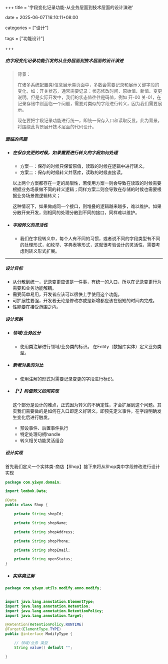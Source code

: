 +++
title = '字段变化记录功能-从业务层面到技术层面的设计演进'

date = 2025-06-07T16:10:11+08:00

categories = ["设计"]

tags = ["功能设计"]

+++



##### 由字段变化记录功能引发的从业务层面到技术层面的设计演进



> 背景：
>
> 在诸多系统配置类/信息展示类页面中，多数会需要记录和展示关键字段的变化，如：开关状态，通常需要记录：状态修改时间、原始值、新值、变更说明。但是实际开发中，我们的状态值往往是码值，例如 开-00 关-01，在记录存储中则面临一个问题，需要对类似的字段进行转义，因为我们需要展示。
>
> 现在要把字段记录功能进行统一，即统一保存入口和读取反显。此为背景，将围绕此背景展开技术层面的代码设计。





##### 面临的问题

- ##### 在保存变更的时候，如果需要进行转义的字段如何处理

  - 方案一：保存的时候只保留原值，读取的时候在逻辑中进行转义。
  - 方案二：保存的时候转义并落库，读取的时候直接读。

  以上两个方案都存在一定的局限性，若使用方案一则会导致在读取的时候需要根据业务场景做不同的转义逻辑；同样方案二则会导致在存储的时候也需要根据业务场景做逻辑转义；

  这种情况下，如果做成同一个接口，则堆叠的逻辑越来越多，难以维护。如果分散开来开发，则相同的处理分散到不同的接口，同样难以维护。

- ##### 字段转义的灵活性

  - 我们在字段转义中，每个人有不同的习惯，或者说不同的字段类型有不同的处理形式，如枚举、字典表等形式，这就很考验设计的灵活性，需要考虑到转义形式扩展。




---



##### 设计目标

- 从分散到统一，记录变更应该是一件事，有统一的入口，所以在记录变更行为需要和业务功能解耦。
- 需要简单易用，开发者应该可以很快上手使用这个功能。
- 可扩展性要强，开发者无论是修改亦或是新增都应该在很短的时间内完成。
- 性能要在接受范围之内。



##### 设计思路

- ##### 领域/业务区分

  - 使用类注解进行领域/业务类的标识。 在Entity（数据库实体）定义业务类型。

- ##### 新老对象的对比

  - 使用注解的形式对需要记录变更的字段进行标识。
  
- ##### 【*】码值转义如何实现

  这个部分是设计的难点，正式因为转义的不确定性，才会扩展到这个问题。其实我们需要做的是如何在入口即定义好转义，即预先定义事件，在字段明确发生变化后进行触发。
  
  - 预设事件、后置事件执行
  - 特定处理句柄handle
  - 转义相关功能灵活组合                                                                                                                                                                                                                                                                                                                                                                                                                                                                                                                                                                                                                                                                                                                                                                                                                                                             
  



##### 设计实现

首先我们定义一个实体类-商店【Shop】接下来将从Shop类中字段修改进行设计实现

```java
package com.yiwyn.domain;

import lombok.Data;

@Data
public class Shop {

    private String shopId;

    private String shopName;

    private String shopAddress;

    private String shopPhone;

    private String shopEmail;

    private String openStatus;
}
```





- ##### 实体类注解

```java
package com.yiwyn.utils.modify.anno.modify;


import java.lang.annotation.ElementType;
import java.lang.annotation.Retention;
import java.lang.annotation.RetentionPolicy;
import java.lang.annotation.Target;

@Retention(RetentionPolicy.RUNTIME)
@Target(ElementType.TYPE)
public @interface ModifyType {

    // 领域/业务 类型
    String value() default "";

}
```

